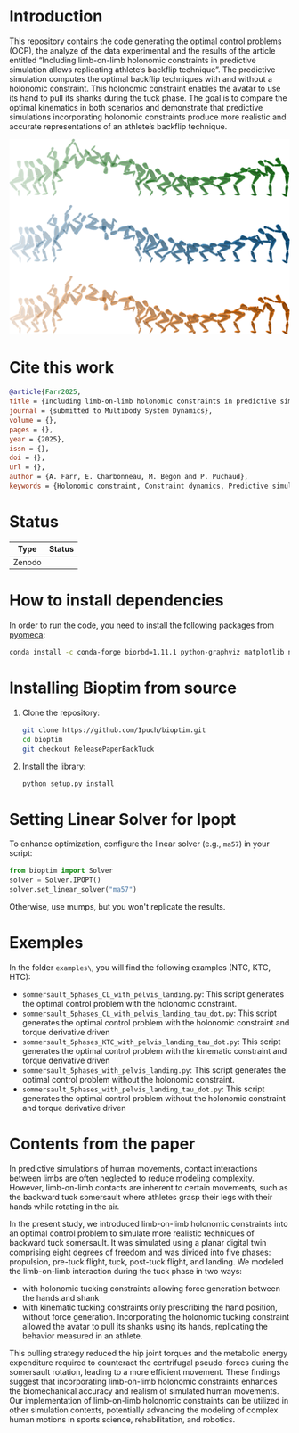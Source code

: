 # Introduction
This repository contains the code generating the optimal control problems (OCP), 
the analyze of the data experimental and the results of the article entitled “Including limb-on-limb holonomic constraints
in predictive simulation allows replicating athlete’s backflip technique”. 
The predictive simulation computes the optimal backflip techniques with and without a holonomic constraint. 
This holonomic constraint enables the avatar to use its hand to pull its shanks during the tuck phase. 
The goal is to compare the optimal kinematics in both scenarios and demonstrate that predictive simulations incorporating holonomic constraints produce more realistic and accurate representations of an athlete’s backflip technique.

![kinograms](docs/kinograms.png)

# Cite this work
```bibtex
@article{Farr2025,
title = {Including limb-on-limb holonomic constraints in predictive simulation allows replicating athlete’s backflip technique},
journal = {submitted to Multibody System Dynamics},
volume = {},
pages = {},
year = {2025},
issn = {},
doi = {},
url = {},
author = {A. Farr, E. Charbonneau, M. Begon and P. Puchaud},
keywords = {Holonomic constraint, Constraint dynamics, Predictive simulation, Optimal control, Biomechanics, Gymnastics, Closed-loop}
```

# Status
| Type | Status |
|---|---|
| Zenodo  |  |

# How to install dependencies
In order to run the code, you need to install the following packages from [pyomeca]( https://github.com/pyomeca):
```bash
conda install -c conda-forge biorbd=1.11.1 python-graphviz matplotlib numpy scipy pyorerun bioviz=2.3.2 plotly
```

# Installing Bioptim from source
1. Clone the repository:
   ```bash
   git clone https://github.com/Ipuch/bioptim.git
   cd bioptim
   git checkout ReleasePaperBackTuck
   ``` 
2. Install the library:
   ```bash
   python setup.py install
   ```
# Setting Linear Solver for Ipopt
To enhance optimization, configure the linear solver (e.g., `ma57`) in your script:
```python
from bioptim import Solver
solver = Solver.IPOPT()
solver.set_linear_solver("ma57")
```
Otherwise, use mumps, but you won't replicate the results.

# Exemples
In the folder `examples\`, you will find the following examples (NTC, KTC, HTC):
- `sommersault_5phases_CL_with_pelvis_landing.py`: This script generates the optimal control problem with the holonomic constraint.
- `sommersault_5phases_CL_with_pelvis_landing_tau_dot.py`: This script generates the optimal control problem with the holonomic constraint and torque derivative driven
- `sommersault_5phases_KTC_with_pelvis_landing_tau_dot.py`: This script generates the optimal control problem with the kinematic constraint and torque derivative driven
- `sommersault_5phases_with_pelvis_landing.py`: This script generates the optimal control problem without the holonomic constraint.
- `sommersault_5phases_with_pelvis_landing_tau_dot.py`: This script generates the optimal control problem without the holonomic constraint and torque derivative driven 
 

# Contents from the paper
In predictive simulations of human movements, contact interactions between limbs are often neglected to reduce modeling complexity. However, limb-on-limb contacts are inherent to certain movements, such as the backward tuck somersault where athletes grasp their legs with their hands while rotating in the air. 

In the present study, we introduced limb-on-limb holonomic constraints into an optimal control problem to simulate more realistic techniques of backward tuck somersault. It was simulated using a planar digital twin comprising eight degrees of freedom and was divided into five phases: propulsion, pre-tuck flight, tuck, post-tuck flight, and landing. We modeled the limb-on-limb interaction during the tuck phase in two ways: 
- with holonomic tucking constraints allowing force generation between the hands and shank
- with kinematic tucking constraints only prescribing the hand position, without force generation. Incorporating the holonomic tucking constraint allowed the avatar to pull its shanks using its hands, replicating the behavior measured in an athlete. 

This pulling strategy reduced the hip joint torques and the metabolic energy expenditure required to counteract the centrifugal pseudo-forces during the somersault rotation, leading to a more efficient movement. These findings suggest that incorporating limb-on-limb holonomic constraints enhances the biomechanical accuracy and realism of simulated human movements. Our implementation of limb-on-limb holonomic constraints can be utilized in other simulation contexts, potentially advancing the modeling of complex human motions in sports science, rehabilitation, and robotics.
